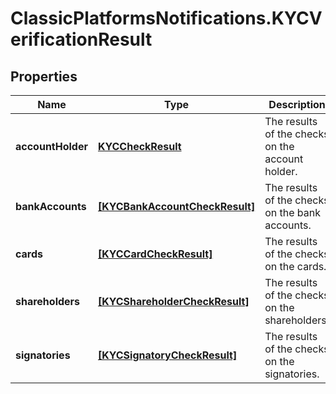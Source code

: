 # ClassicPlatformsNotifications.KYCVerificationResult

## Properties

Name | Type | Description | Notes
------------ | ------------- | ------------- | -------------
**accountHolder** | [**KYCCheckResult**](KYCCheckResult.md) | The results of the checks on the account holder. | [optional] 
**bankAccounts** | [**[KYCBankAccountCheckResult]**](KYCBankAccountCheckResult.md) | The results of the checks on the bank accounts. | [optional] 
**cards** | [**[KYCCardCheckResult]**](KYCCardCheckResult.md) | The results of the checks on the cards. | [optional] 
**shareholders** | [**[KYCShareholderCheckResult]**](KYCShareholderCheckResult.md) | The results of the checks on the shareholders. | [optional] 
**signatories** | [**[KYCSignatoryCheckResult]**](KYCSignatoryCheckResult.md) | The results of the checks on the signatories. | [optional] 


